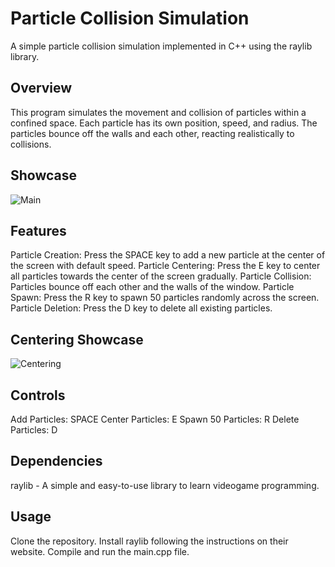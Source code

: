 # Particle Collision Simulation
A simple particle collision simulation implemented in C++ using the raylib library.

## Overview
This program simulates the movement and collision of particles within a confined space. Each particle has its own position, speed, and radius. The particles bounce off the walls and each other, reacting realistically to collisions.

## Showcase

![Main](https://github.com/luis0o2/ElasticParticleCollision/assets/59019460/544230f7-2def-4996-a915-bf00e603ad5c)


## Features
Particle Creation: Press the SPACE key to add a new particle at the center of the screen with default speed.
Particle Centering: Press the E key to center all particles towards the center of the screen gradually.
Particle Collision: Particles bounce off each other and the walls of the window.
Particle Spawn: Press the R key to spawn 50 particles randomly across the screen.
Particle Deletion: Press the D key to delete all existing particles.

## Centering Showcase

![Centering](https://github.com/luis0o2/ElasticParticleCollision/assets/59019460/3bf52975-7470-4e2e-b645-717c798cac23)



## Controls
Add Particles: SPACE
Center Particles: E
Spawn 50 Particles: R
Delete Particles: D
## Dependencies
raylib - A simple and easy-to-use library to learn videogame programming.
## Usage
Clone the repository.
Install raylib following the instructions on their website.
Compile and run the main.cpp file.
